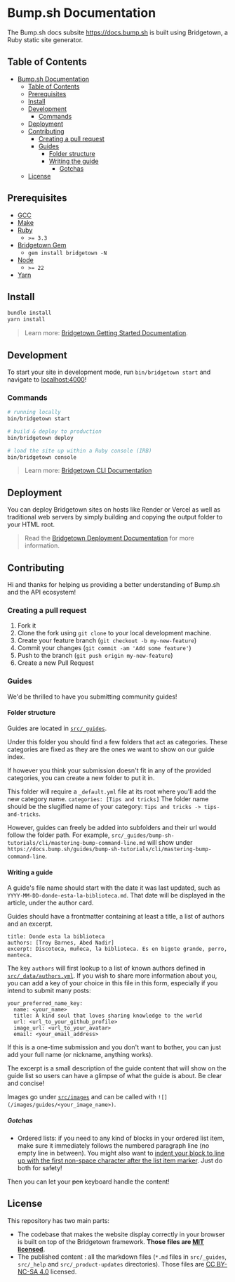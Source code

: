 # Bump.sh Documentation

The Bump.sh docs subsite <https://docs.bump.sh> is built using Bridgetown, a Ruby static site generator.

## Table of Contents

- [Bump.sh Documentation](#bumpsh-documentation)
  - [Table of Contents](#table-of-contents)
  - [Prerequisites](#prerequisites)
  - [Install](#install)
  - [Development](#development)
    - [Commands](#commands)
  - [Deployment](#deployment)
  - [Contributing](#contributing)
    - [Creating a pull request](#creating-a-pull-request)
    - [Guides](#guides)
      - [Folder structure](#folder-structure)
      - [Writing the guide](#writing-the-guide)
        - [Gotchas](#gotchas)
  - [License](#license)

## Prerequisites

- [GCC](https://gcc.gnu.org/install/)
- [Make](https://www.gnu.org/software/make/)
- [Ruby](https://www.ruby-lang.org/en/downloads/)
  - `>= 3.3`
- [Bridgetown Gem](https://rubygems.org/gems/bridgetown)
  - `gem install bridgetown -N`
- [Node](https://nodejs.org)
  - `>= 22`
- [Yarn](https://yarnpkg.com)

## Install

```sh
bundle install
yarn install
```
> Learn more: [Bridgetown Getting Started Documentation](https://www.bridgetownrb.com/docs/).

## Development

To start your site in development mode, run `bin/bridgetown start` and navigate to [localhost:4000](https://localhost:4000/)!

### Commands

```sh
# running locally
bin/bridgetown start

# build & deploy to production
bin/bridgetown deploy

# load the site up within a Ruby console (IRB)
bin/bridgetown console
```

> Learn more: [Bridgetown CLI Documentation](https://www.bridgetownrb.com/docs/command-line-usage)

## Deployment

You can deploy Bridgetown sites on hosts like Render or Vercel as well as traditional web servers by simply building and copying the output folder to your HTML root.

> Read the [Bridgetown Deployment Documentation](https://www.bridgetownrb.com/docs/deployment) for more information.

## Contributing

Hi and thanks for helping us providing a better understanding of Bump.sh and the API ecosystem!

### Creating a pull request

1. Fork it
2. Clone the fork using `git clone` to your local development machine.
3. Create your feature branch (`git checkout -b my-new-feature`)
4. Commit your changes (`git commit -am 'Add some feature'`)
5. Push to the branch (`git push origin my-new-feature`)
6. Create a new Pull Request

### Guides

We'd be thrilled to have you submitting community guides!

#### Folder structure

Guides are located in [`src/_guides`](https://github.com/bump-sh/docs/tree/main/src/_guides).

Under this folder you should find a few folders that act as categories.
These categories are fixed as they are the ones we want to show on our guide index.

If however you think your submission doesn't fit in any of the provided categories, you can create a new folder to put it in.

This folder will require a `_default.yml` file at its root where you'll add the new category name. `categories: [Tips and tricks]`
The folder name should be the slugified name of your category: `Tips and tricks -> tips-and-tricks`.

However, guides can freely be added into subfolders and their url would follow the folder path.
For example, `src/_guides/bump-sh-tutorials/cli/mastering-bump-command-line.md` will show under `https://docs.bump.sh/guides/bump-sh-tutorials/cli/mastering-bump-command-line`.

#### Writing a guide

A guide's file name should start with the date it was last updated, such as `YYYY-MM-DD-donde-esta-la-biblioteca.md`. That date will be displayed in the article, under the author card.

Guides should have a frontmatter containing at least a title, a list of authors and an excerpt.
```
title: Donde esta la biblioteca
authors: [Troy Barnes, Abed Nadir]
excerpt: Discoteca, muñeca, la biblioteca. Es en bigote grande, perro, manteca.
```

The key `authors` will first lookup to a list of known authors defined in [`src/_data/authors.yml`](https://github.com/bump-sh/docs/blob/main/src/_data/authors.yml).
If you wish to share more information about you, you can add a key of your choice in this file in this form, especially if you intend to submit many posts:
```
your_preferred_name_key:
  name: <your_name>
  title: A kind soul that loves sharing knowledge to the world
  url: <url_to_your_github_profile>
  image_url: <url_to_your_avatar>
  email: <your_email_address>
```
If this is a one-time submission and you don't want to bother, you can just add your full name (or nickname, anything works).

The excerpt is a small description of the guide content that will show on the guide list so users can have a glimpse of what the guide is about. Be clear and concise!

Images go under [`src/images`](https://github.com/bump-sh/docs/tree/main/src/images) and can be called with `![](/images/guides/<your_image_name>)`.

##### Gotchas
* Ordered lists: if you need to any kind of blocks in your ordered list item, make sure it immediately follows the numbered paragraph line (no empty line in between). You might also want to [indent your block to line up with the first non-space character after the list item marker](https://stackoverflow.com/questions/34987908/embed-a-code-block-in-a-list-item-with-proper-indentation-in-kramdown). Just do both for safety!

Then you can let your ~~pen~~ keyboard handle the content!

## License

This repository has two main parts:

- The codebase that makes the website display correctly in your browser
  is built on top of the Bridgetown framework. **Those files are
  [MIT licensed](./LICENSE_MIT)**.
- The published content : all the markdown files (`*.md` files in
  `src/_guides`, `src/_help` and `src/_product-updates`
  directories). Those files are [CC BY-NC-SA
  4.0](./LICENSE_CC-BY-NC-SA-4.0) licensed.
